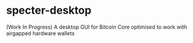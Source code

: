 # specter-desktop
(Work In Progress) A desktop GUI for Bitcoin Core optimised to work with airgapped hardware wallets
